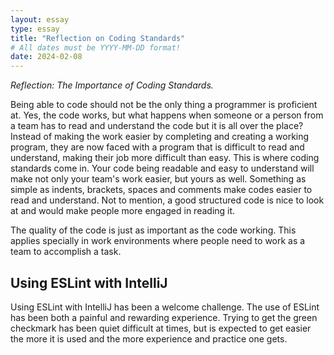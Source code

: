```yaml
---
layout: essay
type: essay
title: "Reflection on Coding Standards"
# All dates must be YYYY-MM-DD format!
date: 2024-02-08
---
```




*Reflection: The Importance of Coding Standards.*

Being able to code should not be the only thing a programmer is proficient at. Yes, the code works, but what happens when someone or a person from a team has to read and understand the code but it is all over the place? Instead of making the work easier by completing and creating a working program, they are now faced with a program that is difficult to read and understand, making their job more difficult than easy. This is where coding standards come in. Your code being readable and easy to understand will make not only your team's work easier, but yours as well. Something as simple as indents, brackets, spaces and comments make codes easier to read and understand. Not to mention, a good structured code is nice to look at and would make people more engaged in reading it.

The quality of the code is just as important as the code working. This applies specially in work environments where people need to work as a team to accomplish a task.

## Using ESLint with IntelliJ

Using ESLint with IntelliJ has been a welcome challenge. The use of ESLint has been both a painful and rewarding experience. Trying to get the green checkmark has been quiet difficult at times, but is expected to get easier the more it is used and the more experience and practice one gets.
